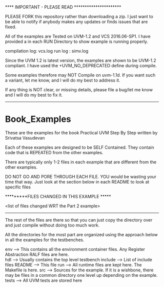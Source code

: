 
**** IMPORTANT  - PLEASE READ **********************

PLEASE FORK this repository rather than downloading a zip. I just want to be able to notify
if anybody makes  any updates or finds issues that are fixed. 

All of the examples are Tested on UVM-1.2 and VCS 2016.06-SP1. 
I have provided a in each RUN Directory to show example is running properly.

compilation log: vcs.log
run log : simv.log

Since the UVM 1.2 is latest version, the examples are shown to be UVM-1.2 compliant.
I have used the +UVM_NO_DEPRECATED define during compile. 

Some examples therefore may NOT Compile on uvm-1.1d. If you want such a variant, let me know, and I will do my best to address it.

If any thing is NOT clear, or missing details, please file a bug/let me know and I will do my best to fix it.

****
# Book_Examples
These are the examples for the book Practical UVM Step By Step written by Srivatsa Vasudevan


Each of these examples are designed to be SELF Contained. 
They contain code that is REPEATED from the other examples. 

There are typically only 1-2 files in each example that are different
from the other examples. 

DO NOT GO AND PORE THROUGH EACH FILE. YOU would be wasting your time that way. 
Just look at the section below in each README to look at specific files

*********FILES CHANGED IN THIS EXAMPLE *****


<list of files changed WRT the Part 2 example> 



*************   


The rest of the files are there so that you can just copy the directory over 
and just compile without doing too much work.


All the directories  for the most part are organized using the approach below in all the examples for the testbenches.


env  --> This contains all the environment container files. Any Register Abstraction RALF files are here.<br>
hdl  --> Usually contains the top level testbench
include --> List of include files
README --> This file
run --> All runtime files are kept here. The Makefile is here.
src --> Sources  for the example. If it is a wishbone, there may be files in a common directory one level up depending on the example.
tests --> All UVM tests are stored here



